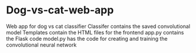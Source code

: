# Dog-vs-cat-web-app
Web app for dog vs cat classifier 
Classifer contains the saved convolutional model
Templates contain the HTML files for the frontend
app.py contains the Flask code
model.py has the code for creating and training the convolutional neural network 
